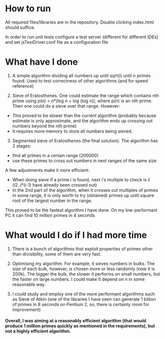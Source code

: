 # How to run

All required files/libraries are in the repository. Double clicking index.html should suffice.


In order to run unit tests configure a test server (different for different IDEs) and set jsTestDriver.conf file as a configuration file

# What have I done
1. A simple algorithm dividing all numbers up until sqrt(i) until n primes found. 
	Used to test correctness of other algorithms (and for speed reference) 


2. Sieve of Eratosthenes. One could estimate the range which contains nth prime using  p(n) < n*(log n + log (log n)), where p(n) is an nth prime.
	Then one could do a sieve over that range. However:
* This proved to be slower than the current algorithm 	(probably because estimate is only approximate,
		and the algorithm ends up crossing out numbers beyond the nth prime)
* It requires more memory to store all numbers being sieved.

3. Segmented sieve of Eratosthenes (the final solution). The algorithm has 2 stages:
* find all primes in a certain range (200000)
* use these primes to cross out numbers in next ranges of the same size
	
A few adjustments make it more efficient:
* When doing sieve if a prime i is found, next i's multiple to check is i*i (i*2..i*(i-1) have already been crossed out)
* In the 2nd part of the algorithm, when it crosses out multiples of primes in some range, it is only worth to try 
(obtained) primes up until square root of the largest number in the range.

This proved to be the fastest algorithm I have done. On my low-performant PC it can find 10 million primes in 4 seconds 	

# What would I do if I had more time

1. There is a bunch of algorithms that exploit properties of primes other than divisibility, some of them are very fast.
2. Optimising my algorithm. For example, it sieves numbers in bulks. The size of each bulk, however, is chosen more or less randomly (now it is 200k).
	The bigger the bulk, the slower it performs on small numbers, but the faster on large numbers. I could make it depend on n in some reasonable way. 
	
3. I could study and employ one of the more performant algorithms such as Sieve of Atkin 
	(one of the libraries I have seen can generate 1 billion of primes in 8 seconds on Pentium 2, so, there is certainly room for improvement)

 
#### Overall, I was aiming at a reasonably efficient algorithm (that would produce 1 million primes quickly as mentioned in the requirements), but not a highly efficient algorithm. 
	
	
	